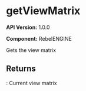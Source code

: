# getViewMatrix

**API Version:** 1.0.0

**Component:** RebelENGINE

Gets the view matrix

## Returns

: Current view matrix

